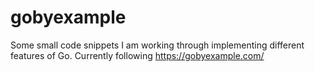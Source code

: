 # gobyexample
Some small code snippets I am working through implementing different features of Go. Currently following https://gobyexample.com/